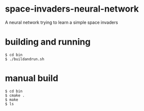 # space-invaders-neural-network
A neural network trying to learn a simple space invaders

# building and running
```
$ cd bin  
$ ./buildandrun.sh
```
# manual build
```
$ cd bin  
$ cmake .  
$ make  
$ ls
```
